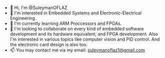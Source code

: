 - 👋 Hi, I'm @SuleymanOFLAZ
- 👀 I'm interested in Embedded Systems and Electronic-Electrical Engineering.
- 🌱 I'm currently learning ARM Proccessors and FPGAs.
- 💞️ I'm looking to collaborate on every kind of embedded software development and its hardware equivalent, and FPGA development.
Also I'm interested in various topics like computer vision and PID control. And the electronic card design is also too.
- 📫 You may contact me via my email: suleymanoflaz1@gmail.com

<!---
SuleymanOFLAZ/SuleymanOFLAZ is a ✨ special ✨ repository because its `README.md` (this file) appears on your GitHub profile.
You can click the Preview link to take a look at your changes.
--->
